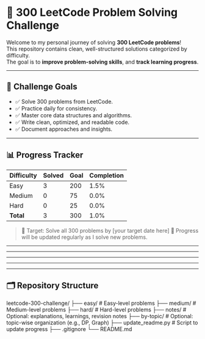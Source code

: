 # 🧠 300 LeetCode Problem Solving Challenge

Welcome to my personal journey of solving **300 LeetCode problems**!  
This repository contains clean, well-structured solutions categorized by difficulty.  
The goal is to **improve problem-solving skills**, and **track learning progress**.

---

## 🎯 Challenge Goals

- ✅ Solve 300 problems from LeetCode.
- ✅ Practice daily for consistency.
- ✅ Master core data structures and algorithms.
- ✅ Write clean, optimized, and readable code.
- ✅ Document approaches and insights.

---


## 📊 Progress Tracker
| Difficulty | Solved | Goal | Completion |
|------------|--------|------|------------|
| Easy       | 3      | 200  | 1.5%       |
| Medium     | 0      | 75   | 0.0%       |
| Hard       | 0      | 25   | 0.0%       |
| **Total**  | 3      | 300  | 1.0%       |

> 🧠 Target: Solve all 300 problems by [your target date here]
> 🎯 Progress will be updated regularly as I solve new problems.

---
---
---
---
---

## 🗂️ Repository Structure
leetcode-300-challenge/
├── easy/ # Easy-level problems
├── medium/ # Medium-level problems
├── hard/ # Hard-level problems
├── notes/ # Optional: explanations, learnings, revision notes
├── by-topic/ # Optional: topic-wise organization (e.g., DP, Graph)
├── update_readme.py # Script to update progress
├── .gitignore
└── README.md
